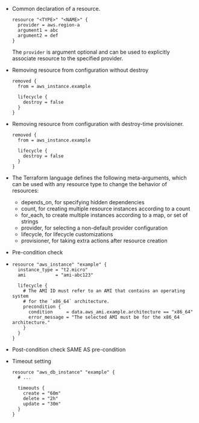 
- Common declaration of a resource.

  ```
  resource "<TYPE>" "<NAME>" {
    provider = aws.region-a
    argument1 = abc
    argument2 = def
  }
  ```
  
  The `provider` is argument optional and can be used to explicitly associate resource to the specified provider.

- Removing resource from configuration without destroy

  ```
  removed {
    from = aws_instance.example
  
    lifecycle {
      destroy = false
    }
  }
  ```

- Removing resource from configuration with destroy-time provisioner.

  ```
  removed {
    from = aws_instance.example
  
    lifecycle {
      destroy = false
    }
  }
  ```

- The Terraform language defines the following meta-arguments, which can be used with any resource type to change the behavior of resources:

  - depends_on, for specifying hidden dependencies
  - count, for creating multiple resource instances according to a count
  - for_each, to create multiple instances according to a map, or set of strings
  - provider, for selecting a non-default provider configuration
  - lifecycle, for lifecycle customizations
  - provisioner, for taking extra actions after resource creation
 
- Pre-condition check
- 
  ```
  resource "aws_instance" "example" {
    instance_type = "t2.micro"
    ami           = "ami-abc123"
  
    lifecycle {
      # The AMI ID must refer to an AMI that contains an operating system
      # for the `x86_64` architecture.
      precondition {
        condition     = data.aws_ami.example.architecture == "x86_64"
        error_message = "The selected AMI must be for the x86_64 architecture."
      }
    }
  }
  ```
- Post-condition check
  SAME AS pre-condition

- Timeout setting

  ```
  resource "aws_db_instance" "example" {
    # ...
  
    timeouts {
      create = "60m"
      delete = "2h"
      update = "30m"
    }
  }
  ```
